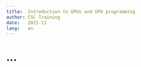 ```yaml
---
title:  Introduction to GPUs and GPU programming
author: CSC Training
date:   2021-11
lang:   en
---
```


# ...
